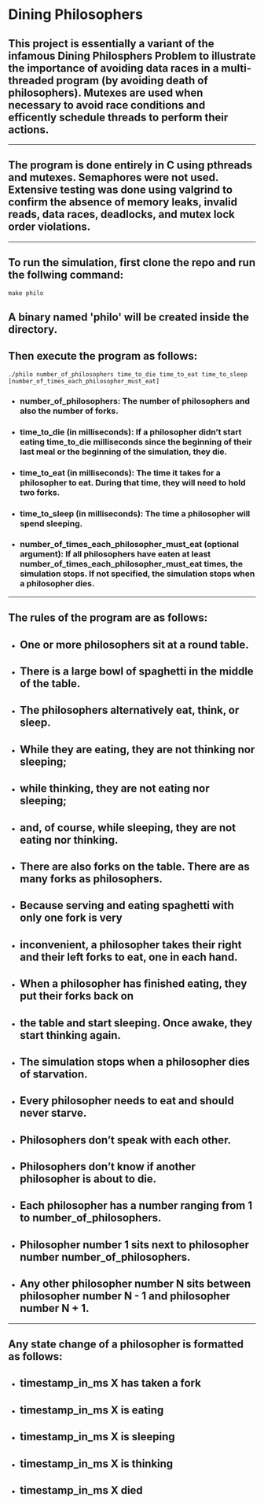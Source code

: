 # **Dining Philosophers**

## This project is essentially a variant of the infamous Dining Philosphers Problem to illustrate the importance of avoiding data races in a multi-threaded program (by avoiding death of philosophers). Mutexes are used when necessary to avoid race conditions and efficently schedule threads to perform their actions.
---
## The program is done entirely in C using pthreads and mutexes. Semaphores were not used. Extensive testing was done using valgrind to confirm the absence of memory leaks, invalid reads, data races, deadlocks, and mutex lock order violations.
---
## To run the simulation, first clone the repo and run the follwing command:
```
make philo
```
## A binary named 'philo' will be created inside the directory.
## Then execute the program as follows:
```
./philo number_of_philosophers time_to_die time_to_eat time_to_sleep
[number_of_times_each_philosopher_must_eat]
```

- ### number_of_philosophers: The number of philosophers and also the number of forks.
- ### time_to_die (in milliseconds): If a philosopher didn’t start eating time_to_die milliseconds since the beginning of their last meal or the beginning of the simulation, they die.
- ### time_to_eat (in milliseconds): The time it takes for a philosopher to eat. During that time, they will need to hold two forks.
- ### time_to_sleep (in milliseconds): The time a philosopher will spend sleeping.
- ### number_of_times_each_philosopher_must_eat (optional argument): If all philosophers have eaten at least number_of_times_each_philosopher_must_eat times, the simulation stops. If not specified, the simulation stops when a philosopher dies.

---
## The rules of the program are as follows:

- ## One or more philosophers sit at a round table.
- ## There is a large bowl of spaghetti in the middle of the table.
- ## The philosophers alternatively eat, think, or sleep.
- ## While they are eating, they are not thinking nor sleeping;
- ## while thinking, they are not eating nor sleeping;
- ## and, of course, while sleeping, they are not eating nor thinking.
- ## There are also forks on the table. There are as many forks as philosophers.
- ## Because serving and eating spaghetti with only one fork is very
- ## inconvenient, a philosopher takes their right and their left forks to eat, one in each hand.
- ## When a philosopher has finished eating, they put their forks back on
- ## the table and start sleeping. Once awake, they start thinking again.
- ## The simulation stops when a philosopher dies of starvation.
- ## Every philosopher needs to eat and should never starve.
- ## Philosophers don’t speak with each other.
- ## Philosophers don’t know if another philosopher is about to die.

- ## Each philosopher has a number ranging from 1 to number_of_philosophers.
- ## Philosopher number 1 sits next to philosopher number number_of_philosophers.
- ## Any other philosopher number N sits between philosopher number N - 1 and philosopher number N + 1.
---

## Any state change of a philosopher is formatted as follows:
- ## timestamp_in_ms X has taken a fork
- ## timestamp_in_ms X is eating
- ## timestamp_in_ms X is sleeping
- ## timestamp_in_ms X is thinking
- ## timestamp_in_ms X died